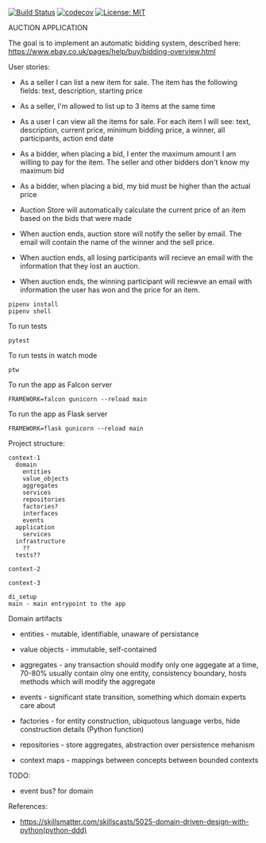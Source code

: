 [![Build Status](https://travis-ci.org/Ermlab/python-ddd.svg?branch=master)](https://travis-ci.org/Ermlab/python-ddd)
[![codecov](https://codecov.io/gh/Ermlab/python-ddd/branch/master/graph/badge.svg)](https://codecov.io/gh/Ermlab/python-ddd)
[![License: MIT](https://img.shields.io/badge/License-MIT-yellow.svg)](https://opensource.org/licenses/MIT)

AUCTION APPLICATION

The goal is to implement an automatic bidding system, described here: https://www.ebay.co.uk/pages/help/buy/bidding-overview.html

User stories:

* As a seller I can list a new item for sale. The item has the following fields: text, description, starting price

* As a seller, I'm allowed to list up to 3 items at the same time

* As a user I can view all the items for sale. For each item I will see: text, description, current price, minimum bidding price, a winner, all participants, action end date

* As a bidder, when placing a bid, I enter the maximum amount I am willing to pay for the item. The seller and other bidders don't know my maximum bid

* As a bidder, when placing a bid, my bid must be higher than the actual price

* Auction Store will automatically calculate the current price of an item based on the bids that were made

* When auction ends, auction store will notify the seller by email. The email will contain the name of the winner and the sell price.

* When auction ends, all losing participants will recieve an email with the information that they lost an auction. 

* When auction ends, the winning participant will reciewve an email with information the user has won and the price for an item.




```
pipenv install
pipenv shell
```

To run tests
```
pytest
```

To run tests in watch mode
```
ptw
```

To run the app as Falcon server
```
FRAMEWORK=falcon gunicorn --reload main
```

To run the app as Flask server
```
FRAMEWORK=flask gunicorn --reload main
```


Project structure:

```
context-1
  domain
    entities
    value_objects
    aggregates
    services
    repositories
    factories?
    interfaces
    events
  application
    services
  infrastructure
    ??
  tests??

context-2

context-3

di_setup
main - main entrypoint to the app
```

Domain artifacts

* entities - mutable, identifiable, unaware of persistance

* value objects - immutable, self-contained

* aggregates - any transaction should modify only one aggegate at a time, 70-80% usually contain olny one entity, consistency boundary, hosts methods which will modify the aggregate

* events - significant state transition, something which domain experts care about

* factories - for entity construction, ubiquotous language verbs, hide construction details (Python function)

* repositories - store aggregates, abstraction over persistence mehanism

* context maps - mappings between concepts between bounded contexts

TODO:
 * event bus? for domain
 
References:

* https://skillsmatter.com/skillscasts/5025-domain-driven-design-with-python(python-ddd)